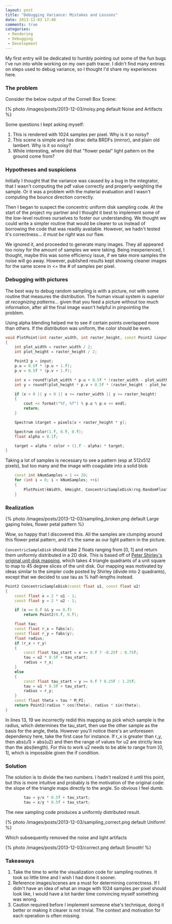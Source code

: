 ```yaml
---
layout: post
title: "Debugging Variance: Mistakes and Lessons"
date: 2013-12-03 17:40
comments: true
categories: 
 - Rendering
 - Debugging
 - Development
---
```


My first entry will be dedicated to humbly pointing out some of the fun bugs I've run into while working on my own path tracer. I didn't find many entries on steps used to debug variance, so I thought I'd share my experiences here.

### The problem

Consider the below output of the Cornell Box Scene:

{% photo /images/posts/2013-12-03/noisy.png default Noise and Artifacts %}

Some questions I kept asking myself:

1. This is rendered with 1024 samples per pixel. Why is it so noisy?
1. This scene is simple and has dirac delta BRDFs (mirror), and plain old lambert. Why is it so noisy?
1. While interesting, where did that "flower pedal" light pattern on the ground come from?

<!-- more -->

### Hypotheses and suspicions

Initially I thought that the variance was caused by a bug in the integrator,
that I wasn't computing the pdf value correctly and properly weighting the
sample. Or it was a problem with the material evaluation and I wasn't computing
the bounce direction correctly. 

Then I began to suspect the concentric uniform disk sampling code. At the start
of the project my partner and I thought it best to implement some of the
low-level routines ourselves to foster our understanding. We thought we could
write a simpler routine that would be clearer to us instead of borrowing the
code that was readily available. However, we hadn't tested it's correctness...
*it must be right* was our flaw.

We ignored it, and proceeded to generate many images. They all appeared too
noisy for the amount of samples we were taking. Being inexperienced, I thought,
maybe this was some efficiency issue, if we take more samples the noise will go
away.  However, published results kept showing cleaner images for the same
scene in <= the # of samples per pixel. 

### Debugging with pictures

The best way to debug random sampling is with a picture, not with some routine that
measures the distribution. The human visual system is *superior at recognizing patterns*... given that you
feed a picture without too much information, after all the final image wasn't
helpful in pinpointing the problem.

Using alpha blending helped me to see if certain points overlapped more than
others. If the distribution was uniform, the color should be even.

``` c++ Plot the points with 10% alpha blending
void PlotPoint(int raster_width, int raster_height, const Point2 &input, vector<Spectrum> &pixels)
{
    int plot_width = raster_width / 2;
    int plot_height = raster_height / 2;

    Point2 p = input;
    p.u = 0.5f * (p.u + 1.f);
    p.v = 0.5f * (p.v + 1.f);

    int x = roundf(plot_width * p.u + 0.5f * (raster_width - plot_width));
    int y = roundf(plot_height * p.v + 0.5f * (raster_height - plot_height));

    if (x < 0 || y < 0 || x >= raster_width || y >= raster_height)
    {
        cout << format("%f, %f") % p.u % p.v << endl;
        return;
    }

    Spectrum &target = pixels[x + raster_height * y];

    Spectrum color(1.f, 0.f, 0.f);
    float alpha = 0.1f;

    target = alpha * color + (1.f - alpha) * target;
}
```

Taking a lot of samples is necessary to see a pattern (esp at 512x512 pixels), but too many and the image with coagulate into a solid blob

``` c++ Take 1M samples
    const int kNumSamples = 1 << 20;
    for (int i = 0; i < kNumSamples; ++i)
    {
        PlotPoint(kWidth, kHeight, ConcentricSampleDisk(rng.RandomFloat(), rng.RandomFloat()), pixels);
    }
```

### Realization

{% photo /images/posts/2013-12-03/sampling_broken.png default Large gaping holes, flower petal pattern %}

Wow, so happy that I discovered this. All the samples are clumping around this flower petal pattern, and it's the same as our light pattern in the picture.

`ConcentricSampleDisk` should take 2 floats ranging from [0, 1] and return them uniformly distributed in a 2D disk. This is based off of [Peter Shirley's original unit disk mapping](http://psgraphics.blogspot.com/2011/01/improved-code-for-concentric-map.html), which takes 4 triangle quadrants of a unit square to map to 45 degree slices of the unit disk. Our mapping was motivated by ideas similar to the simpler code posted by Shirley (divide into 2 quadrants), except that we decided to use tau as % half-lengths instead.

``` c++ Incorrect sampling
Point2 ConcentricSampleDisk(const float u1, const float u2)
{
    const float x = 2 * u1 - 1;
    const float y = 2 * u2 - 1;

    if (x == 0.f && y == 0.f)
        return Point2(0.f, 0.f);

    float tau;
    const float r_x = fabs(x);
    const float r_y = fabs(y);
    float radius;
    if (r_x > r_y)
    {
        const float tau_start = x >= 0.f ? -0.25f : 0.75f;
        tau = u2 * 0.5f + tau_start;
        radius = r_x;
    }
    else
    {
        const float tau_start = y >= 0.f ? 0.25f : 1.25f;
        tau = u1 * 0.5f + tau_start;
        radius = r_y;
    }
    const float theta = tau * M_PI;
    return Point2(radius * cos(theta), radius * sin(theta);
}
```

In lines 13, 19 we incorrectly redid this mapping as pick which sample is the
radius, which determines the tau_start, then use the other sample as the basis for the angle, theta.
However you'll notice there's an unforeseen dependency here, take the first
case for instance. If r_x is greater than r_y, then abs(u1) > abs(u2) and then
the range of values for u2 are strictly less than the abs(length). For this to work
u2 needs to be able to range from [0, 1], which is impossible given the if
condition.

### Solution

The solution is to divide the two numbers. I hadn't realized it until this point, but this is more intuitive and probably is the motivation of the original code: the slope of the triangle maps directly to the angle. So obvious I feel dumb.

``` c++ Fixed code 
        tau = y/x * 0.5f + tau_start;
        tau = x/y * 0.5f + tau_start;
```

The new sampling code produces a uniformly distributed result.

{% photo /images/posts/2013-12-03/sampling_correct.png default Uniform! %}

Which subsequently removed the noise and light artifacts

{% photo /images/posts/2013-12-03/correct.png default Smooth! %}

### Takeaways

1. Take the time to write the visualization code for sampling routines. It took so little time and I wish I had done it sooner.
1. Reference images/scenes are a must for determining correctness. If I didn't have an idea of what an image with 1024 samples per pixel should look like, I would have a lot harder time convincing myself something was wrong.
1. Caution required before I implement someone else's technique, doing it better or making it clearer is not trivial. The context and motivation for each operation is often missing.
